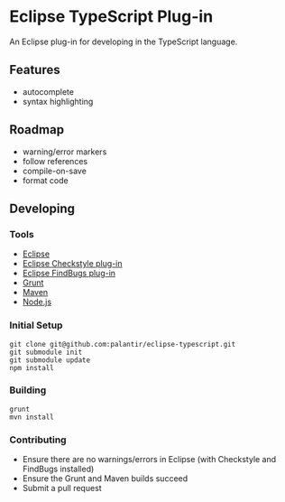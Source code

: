 # Eclipse TypeScript Plug-in

An Eclipse plug-in for developing in the TypeScript language.

## Features
* autocomplete
* syntax highlighting

## Roadmap
* warning/error markers
* follow references
* compile-on-save
* format code

## Developing

### Tools
* [Eclipse](http://www.eclipse.org/downloads/)
* [Eclipse Checkstyle plug-in](http://eclipse-cs.sourceforge.net/)
* [Eclipse FindBugs plug-in](http://findbugs.sourceforge.net/)
* [Grunt](http://gruntjs.com/)
* [Maven](http://maven.apache.org/)
* [Node.js](http://nodejs.org/)

### Initial Setup
    git clone git@github.com:palantir/eclipse-typescript.git
    git submodule init
    git submodule update
    npm install

### Building
    grunt
    mvn install

### Contributing
* Ensure there are no warnings/errors in Eclipse (with Checkstyle and FindBugs installed)
* Ensure the Grunt and Maven builds succeed
* Submit a pull request
